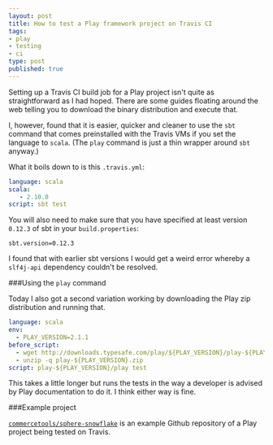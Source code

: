 ```yaml
---
layout: post
title: How to test a Play framework project on Travis CI
tags:
- play
- testing
- ci
type: post
published: true
---
```


Setting up a Travis CI build job for a Play project isn't quite as
straightforward as I had hoped. There are some guides floating around the
web telling you to download the binary distribution and execute that.

I, however, found that it is easier, quicker and cleaner to use the `sbt`
command that comes preinstalled with the Travis VMs if you set the language to
`scala`. (The `play` command is just a thin wrapper around `sbt` anyway.)

What it boils down to is this `.travis.yml`:

```yaml
language: scala
scala:
   - 2.10.0
script: sbt test
```

You will also need to make sure that you have specified at least version
`0.12.3` of sbt in your `build.properties`:

```
sbt.version=0.12.3
```
I found that with earlier sbt versions I would get a weird error whereby a
`slf4j-api` dependency couldn't be resolved.

###Using the `play` command

Today I also got a second variation working by downloading the Play zip
distribution and running that.

```yaml
language: scala
env:
  - PLAY_VERSION=2.1.1
before_script:
  - wget http://downloads.typesafe.com/play/${PLAY_VERSION}/play-${PLAY_VERSION}.zip
  - unzip -q play-${PLAY_VERSION}.zip
script: play-${PLAY_VERSION}/play test
```
This takes a little longer but runs the tests in the way a developer is
advised by Play documentation to do it. I think either way is fine.

###Example project

[`commercetools/sphere-snowflake`](https://github.com/commercetools/sphere-snowflake)
is an example Github repository of a Play project being tested on Travis.
